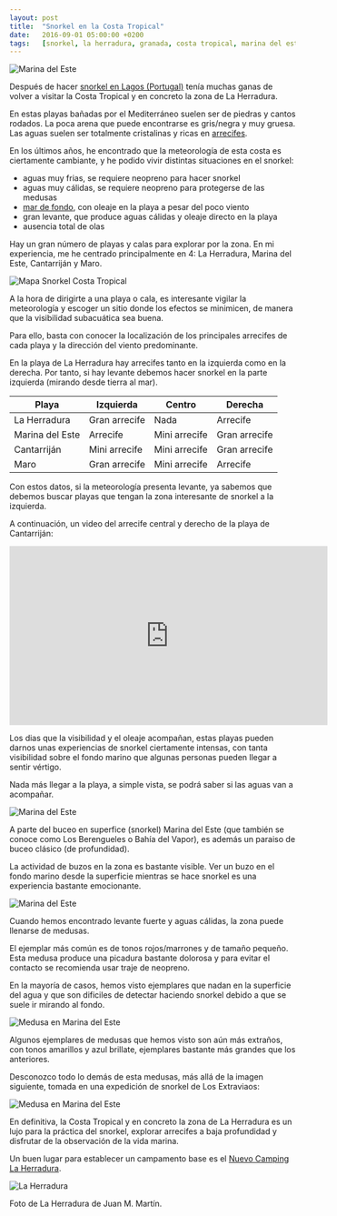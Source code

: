 ```yaml
---
layout: post
title:  "Snorkel en la Costa Tropical"
date:   2016-09-01 05:00:00 +0200
tags:	[snorkel, la herradura, granada, costa tropical, marina del este, maro, cantarrijan]
---
```


![Marina del Este][marinadeleste1b.png]

Después de hacer [snorkel en Lagos (Portugal)][lagos] tenía muchas ganas de
volver a visitar la Costa Tropical y en concreto la zona de La Herradura.

En estas playas bañadas por el Mediterráneo suelen ser de piedras y cantos
rodados. La poca arena que puede encontrarse es gris/negra y muy gruesa.
Las aguas suelen ser totalmente cristalinas y ricas en
[arrecifes][wiki_arrecife].

En los últimos años, he encontrado que la meteorología de esta costa es
ciertamente cambiante, y he podido vivir distintas situaciones en el snorkel:

* aguas muy frias, se requiere neopreno para hacer snorkel
* aguas muy cálidas, se requiere neopreno para protegerse de las medusas
* [mar de fondo][wiki_mar_de_fondo], con oleaje en la playa a pesar del poco viento
* gran levante, que produce aguas cálidas y oleaje directo en la playa
* ausencia total de olas

Hay un gran número de playas y calas para explorar por la zona. En mi
experiencia, me he centrado principalmente en 4: La Herradura, Marina del Este,
Cantarriján y Maro.

![Mapa Snorkel Costa Tropical][mapa.png]

A la hora de dirigirte a una playa o cala, es interesante vigilar la
meteorología y escoger un sitio donde los efectos se minimicen, de manera que
la visibilidad subacuática sea buena.

Para ello, basta con conocer la localización de los principales arrecifes de
cada playa y la dirección del viento predominante.

En la playa de La Herradura hay arrecifes tanto en la izquierda como en la
derecha. Por tanto, si hay levante debemos hacer snorkel en la parte izquierda
(mirando desde tierra al mar).

| Playa			| Izquierda	| Centro	| Derecha	|
|-----------------------|---------------|---------------|---------------|
| La Herradura		| Gran arrecife	| Nada		| Arrecife	|
| Marina del Este	| Arrecife	| Mini arrecife	| Gran arrecife |
| Cantarriján		| Mini arrecife	| Mini arrecife	| Gran arrecife |
| Maro			| Gran arrecife	| Mini arrecife	| Arrecife	|

<p/>

Con estos datos, si la meteorología presenta levante, ya sabemos que debemos
buscar playas que tengan la zona interesante de snorkel a la izquierda.

A continuación, un video del arrecife central y derecho  de la playa
de Cantarriján:

<center>
<iframe width="560" height="315"
	src="https://www.youtube.com/embed/45-EEc8bM9M?list=PLl_fK7dUYicNRar4-z0QYEabyJFjWLSSi"
	frameborder="0" allowfullscreen>
</iframe>
</center>

Los dias que la visibilidad y el oleaje acompañan, estas playas pueden darnos
unas experiencias de snorkel ciertamente intensas, con tanta visibilidad
sobre el fondo marino que algunas personas pueden llegar a sentir vértigo.

Nada más llegar a la playa, a simple vista, se podrá saber si las aguas van
a acompañar.

![Marina del Este][marinadeleste1c.png]

A parte del buceo en superfice (snorkel) Marina del Este (que también se
conoce como Los Berengueles o Bahía del Vapor), es además un paraiso de buceo
clásico (de profundidad).

La actividad de buzos en la zona es bastante visible. Ver un buzo en el fondo
marino desde la superficie mientras se hace snorkel es una experiencia
bastante emocionante.

![Marina del Este][marinadeleste2.jpg]

Cuando hemos encontrado levante fuerte y aguas cálidas, la zona puede llenarse
de medusas.

El ejemplar más común es de tonos rojos/marrones y de tamaño pequeño.
Esta medusa produce una picadura bastante dolorosa y para evitar el contacto
se recomienda usar traje de neopreno.

En la mayoría de casos, hemos visto ejemplares que nadan en la superficie
del agua y que son dificiles de detectar haciendo snorkel debido a que se suele
ir mirando al fondo.

![Medusa en Marina del Este][medusa2.png]

Algunos ejemplares de medusas que hemos visto son aún más extraños, con tonos
amarillos y azul brillate, ejemplares bastante más grandes que los anteriores.

Desconozco todo lo demás de esta medusas, más allá de la imagen siguiente,
tomada en una expedición de snorkel de Los Extraviaos:

![Medusa en Marina del Este][medusa.png]

En definitiva, la Costa Tropical y en concreto la zona de La Herradura es un
lujo para la práctica del snorkel, explorar arrecifes a baja profundidad y
disfrutar de la observación de la vida marina.

Un buen lugar para establecer un campamento base es el
[Nuevo Camping La Herradura][camping].


![La Herradura][laherradura1.jpg]

Foto de La Herradura de Juan M. Martín.

[lagos]:			{{site.url}}/2016/07/29/snorkel_lagos.html
[wiki_arrecife]:		https://es.wikipedia.org/wiki/Arrecife
[wiki_mar_de_fondo]:		https://es.wikipedia.org/wiki/Mar_de_fondo
[laherradura1.jpg]:		{{site.url}}/assets/snorkel_herradura_laherradura1.jpg
[marinadeleste1b.png]:		{{site.url}}/assets/snorkel_herradura_marinadeleste1b.png
[marinadeleste1c.png]:		{{site.url}}/assets/snorkel_herradura_marinadeleste1c.png
[marinadeleste2.jpg]:		{{site.url}}/assets/snorkel_herradura_marinadeleste2.jpg
[medusa.png]:			{{site.url}}/assets/snorkel_herradura_medusa.png
[medusa2.png]:			{{site.url}}/assets/snorkel_herradura_medusa2.png
[camping]:			http://www.nuevocamping.es/
[mapa.png]:			{{site.url}}/assets/snorkel_herradura_mapa.png
